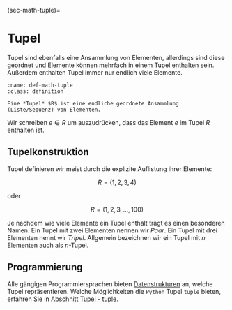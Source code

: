 (sec-math-tuple)=
# Tupel

Tupel sind ebenfalls eine Ansammlung von Elementen, allerdings sind diese geordnet und Elemente können mehrfach in einem Tupel enthalten sein.
Außerdem enthalten Tupel immer nur endlich viele Elemente.

```{admonition} Tupel
:name: def-math-tuple
:class: definition

Eine *Tupel* $R$ ist eine endliche geordnete Ansammlung (Liste/Sequenz) von Elementen.
```

Wir schreiben $e \in R$ um auszudrücken, dass das Element $e$ im Tupel $R$ enthalten ist.

## Tupelkonstruktion

Tupel definieren wir meist durch die explizite Auflistung ihrer Elemente:

$$R = (1,2,3,4)$$

oder

$$R = (1,2,3,\ldots,100)$$

Je nachdem wie viele Elemente ein Tupel enthält trägt es einen besonderen Namen.
Ein Tupel mit zwei Elementen nennen wir *Paar*.
Ein Tupel mit drei Elementen nennt wir *Tripel*.
Allgemein bezeichnen wir ein Tupel mit $n$ Elementen auch als $n$-Tupel.

## Programmierung

Alle gängigen Programmiersprachen bieten [Datenstrukturen](sec-data-structures) an, welche Tupel repräsentieren.
Welche Möglichkeiten die ``Python`` Tupel ``tuple`` bieten, erfahren Sie in Abschnitt [Tupel - tuple](sec-tuple).
